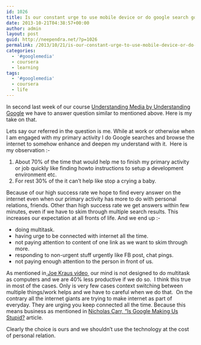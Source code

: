 ```yaml
---
id: 1026
title: Is our constant urge to use mobile device or do google search good ?
date: 2013-10-21T04:38:57+00:00
author: admin
layout: post
guid: http://neependra.net/?p=1026
permalink: /2013/10/21/is-our-constant-urge-to-use-mobile-device-or-do-google-search-good/
categories:
  - '#googlemedia'
  - coursera
  - learning
tags:
  - '#googlemedia'
  - coursera
  - life
---
```

In second last week of our course [Understanding Media by Understanding Google](https://www.coursera.org/course/googlemedia) we have to answer question similar to mentioned above. Here is my take on that.
  
Lets say our referred in the question is me. While at work or otherwise when I am engaged with my primary activity I do Google searches and browse the internet to somehow enhance and deepen my understand with it.  Here is my observation :-

  1. About 70% of the time that would help me to finish my primary activity or job quickly like finding howto instructions to setup a development environment etc.
  2. For rest 30% of the it can&#8217;t help like stop a crying a baby.

Because of our high success rate we hope to find every answer on the internet even when our primary activity has more to do with personal relations, friends. Other than high success rate we get answers within few minutes, even if we have to skim through multiple search results. This increases our expectation at all fronts of life. And we end up :-

  * doing multitask.
  * having urge to be connected with internet all the time.
  * not paying attention to content of one link as we want to skim through more.
  * responding to non-urgent stuff urgently like FB post, chat pings.
  * not paying enough attention to the person in front of us.

As mentioned in[ ](http://www.youtube.com/watch?v=EzpX0TLKS9Q)[Joe Kraus video ](http://www.youtube.com/watch?v=EzpX0TLKS9Q "Link: http://www.youtube.com/watch?v=EzpX0TLKS9Q") our mind is not designed to do multitask as computers and we are 40% less productive if we do so.  I think this true in most of the cases. Only is very few cases context switching between multiple things/work helps and we have to careful when we do that.  On the contrary all the internet giants are trying to make internet as part of everyday. They are urging you keep connected all the time. Because this means business as mentioned in [Nicholas Carr, “Is Google Making Us Stupid?](http://www.theatlantic.com/magazine/archive/2008/07/is-google-making-us-stupid/306868/ "Link: http://www.theatlantic.com/magazine/archive/2008/07/is-google-making-us-stupid/306868/") article.
  
Clearly the choice is ours and we shouldn&#8217;t use the technology at the cost of personal relation.